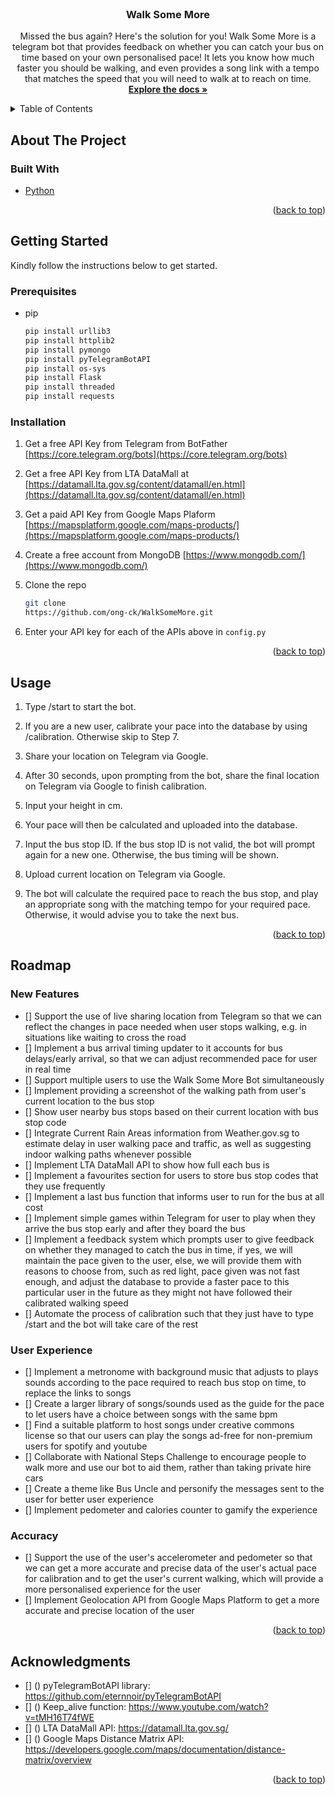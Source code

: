 <div id="top"></div>

<br />
<div align="center">

<h3 align="center">Walk Some More</h3>

  <p align="center">
    Missed the bus again? Here's the solution for you! Walk Some More is a telegram bot that provides feedback on whether you can catch your bus on time based on your own personalised pace! It lets you know how much faster you should be walking, and even provides a song link with a tempo that matches the speed that you will need to walk at to reach on time.
    <br />
    <a href="https://github.com/ong-ck/WalkSomeMore"><strong>Explore the docs »</strong></a>

</div>



<!-- TABLE OF CONTENTS -->
<details>
  <summary>Table of Contents</summary>
  <ol>
    <li>
      <a href="#about-the-project">About The Project</a>
      <ul>
        <li><a href="#built-with">Built With</a></li>
      </ul>
    </li>
    <li>
      <a href="#getting-started">Getting Started</a>
      <ul>
        <li><a href="#prerequisites">Prerequisites</a></li>
        <li><a href="#installation">Installation</a></li>
      </ul>
    </li>
    <li><a href="#usage">Usage</a></li>
    <li>
      <a href="#roadmap">Roadmap</a>
      <ul>
        <li><a href="#new-features">New Features</a></li>
        <li><a href="#user-experience">User Experience</a>
        <li><a href="#accuracy">Accuracy</a>
      </ul>
    <li><a href="#acknowledgments">Acknowledgments</a></li>
  </ol>
</details>



<!-- ABOUT THE PROJECT -->
<div id = "about-the-project"></div>

## About The Project

<div id = "built-with"></div>

### Built With

* [Python](https://www.python.org/)

<p align="right">(<a href="#top">back to top</a>)</p>



<!-- GETTING STARTED -->
<div id = "getting-started"></div>

## Getting Started

  Kindly follow the instructions below to get started.

<div id = "prerequisites"></div>

### Prerequisites

* pip
  ```sh
  pip install urllib3
  pip install httplib2
  pip install pymongo
  pip install pyTelegramBotAPI
  pip install os-sys
  pip install Flask
  pip install threaded
  pip install requests
  
  
  ```
<div id = "installation"></div>

### Installation

1. Get a free API Key from Telegram from BotFather
[https://core.telegram.org/bots](https://core.telegram.org/bots)


2. Get a free API Key from LTA DataMall at [https://datamall.lta.gov.sg/content/datamall/en.html](https://datamall.lta.gov.sg/content/datamall/en.html)


3. Get a paid API Key from Google Maps Plaform
[https://mapsplatform.google.com/maps-products/](https://mapsplatform.google.com/maps-products/)

4. Create a free account from MongoDB [https://www.mongodb.com/](https://www.mongodb.com/)


5. Clone the repo
   ```sh
   git clone 
   https://github.com/ong-ck/WalkSomeMore.git
   ```
   
6. Enter your API key for each of the APIs above in `config.py`

<p align="right">(<a href="#top">back to top</a>)</p>



<!-- USAGE EXAMPLES -->
<div id = "usage"></div>

## Usage

  1. Type /start to start the bot.
  
  2. If you are a new user, calibrate your pace into the database
  by using /calibration. Otherwise skip to Step 7.

  3. Share your location on Telegram via Google.

  4. After 30 seconds, upon prompting from the bot, share the final location on Telegram via Google to finish calibration.

  5. Input your height in cm.
  
  6. Your pace will then be calculated and uploaded into the database.

  7. Input the bus stop ID. If the bus stop ID is not valid, the bot will prompt again for a new one. Otherwise, the bus timing will be shown.
     
  8. Upload current location on Telegram via Google.

  9. The bot will calculate the required pace to reach the bus stop, and play an appropriate song with the matching tempo for your required pace. Otherwise, it would advise you to take the next bus. 


<p align="right">(<a href="#top">back to top</a>)</p>



<!-- ROADMAP -->
<div id = "roadmap"></div>

## Roadmap

<div id = "new-features"></div>

### New Features
- [] Support the use of live sharing location from Telegram so that we can reflect the changes in pace needed when user stops walking, e.g. in situations like waiting to cross the road
- [] Implement a bus arrival timing updater to it accounts for bus delays/early arrival, so that we can adjust recommended pace for user in real time
- [] Support multiple users to use the Walk Some More Bot simultaneously
- [] Implement providing a screenshot of the walking path from user's current location to the bus stop
- [] Show user nearby bus stops based on their current location with bus stop code
- [] Integrate Current Rain Areas information from Weather.gov.sg to estimate delay in user walking pace and traffic, as well as suggesting indoor walking paths whenever possible
- [] Implement LTA DataMall API to show how full each bus is
- [] Implement a favourites section for users to store bus stop codes that they use frequently
- [] Implement a last bus function that informs user to run for the bus at all cost
- [] Implement simple games within Telegram for user to play when they arrive the bus stop early and after they board the bus
- [] Implement a feedback system which prompts user to give feedback on whether they managed to catch the bus in time, if yes, we will maintain the pace given to the user, else, we will provide them with reasons to choose from, such as red light, pace given was not fast enough, and adjust the database to provide a faster pace to this particular user in the future as they might not have followed their calibrated walking speed
- [] Automate the process of calibration such that they just have to type /start and the bot will take care of the rest

<div id = "user-experience"></div>

### User Experience
- [] Implement a metronome with background music that adjusts to plays sounds according to the pace required to reach bus stop on time, to replace the links to songs
- [] Create a larger library of songs/sounds used as the guide for the pace to let users have a choice between songs with the same bpm
- [] Find a suitable platform to host songs under creative commons license so that our users can play the songs ad-free for non-premium users for spotify and youtube
- [] Collaborate with National Steps Challenge to encourage people to walk more and use our bot to aid them, rather than taking private hire cars
- [] Create a theme like Bus Uncle and personify the messages sent to the user for better user experience
- [] Implement pedometer and calories counter to gamify the experience

<div id = "accuracy"></div>

### Accuracy
- [] Support the use of the user's accelerometer and pedometer so that we can get a more accurate and precise data of the user's actual pace for calibration and to get the user's current walking, which will provide a more personalised experience for the user
- [] Implement Geolocation API from Google Maps Platform to get a more accurate and precise location of the user

<p align="right">(<a href="#top">back to top</a>)</p>


<!-- ACKNOWLEDGMENTS -->
<div id = "acknowledgments"></div>

## Acknowledgments


* [] () pyTelegramBotAPI library:
https://github.com/eternnoir/pyTelegramBotAPI
* [] () Keep_alive function:
https://www.youtube.com/watch?v=tMH16T74fWE
* [] () LTA DataMall API: https://datamall.lta.gov.sg/
* [] () Google Maps Distance Matrix API: https://developers.google.com/maps/documentation/distance-matrix/overview


<p align="right">(<a href="#top">back to top</a>)</p>
